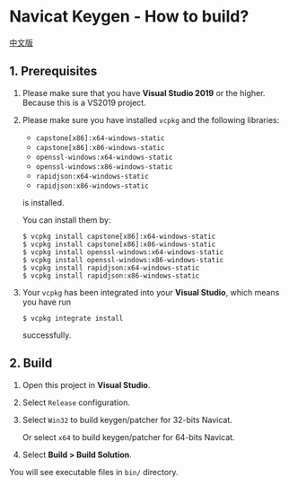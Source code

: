 # Navicat Keygen - How to build?

[中文版](how-to-build.zh-CN.md)

## 1. Prerequisites

1. Please make sure that you have __Visual Studio 2019__ or the higher. Because this is a VS2019 project.

2. Please make sure you have installed `vcpkg` and the following libraries:

   * `capstone[x86]:x64-windows-static`
   * `capstone[x86]:x86-windows-static`
   * `openssl-windows:x64-windows-static`
   * `openssl-windows:x86-windows-static`
   * `rapidjson:x64-windows-static`
   * `rapidjson:x86-windows-static`

   is installed.

   You can install them by:

   ```console
   $ vcpkg install capstone[x86]:x64-windows-static
   $ vcpkg install capstone[x86]:x86-windows-static
   $ vcpkg install openssl-windows:x64-windows-static
   $ vcpkg install openssl-windows:x86-windows-static
   $ vcpkg install rapidjson:x64-windows-static
   $ vcpkg install rapidjson:x86-windows-static
   ```

3. Your `vcpkg` has been integrated into your __Visual Studio__, which means you have run 

   ```console
   $ vcpkg integrate install
   ```

   successfully.

## 2. Build

1. Open this project in __Visual Studio__.

2. Select `Release` configuration. 

3. Select `Win32` to build keygen/patcher for 32-bits Navicat.

   Or select `x64` to build keygen/patcher for 64-bits Navicat.

4. Select __Build > Build Solution__.

You will see executable files in `bin/` directory. 

